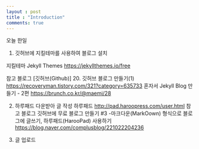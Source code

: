 ```yaml
---
layout : post
title : "Introduction"
comments: true
---
```


오늘 한일

1. 깃허브에 지킬테마를 사용하여 블로그 설치

지킬테마 Jekyll Themes https://jekyllthemes.io/free

참고 블로그
[깃허브(Github)] 20. 깃허브 블로그 만들기(1)
https://recoveryman.tistory.com/321?category=635733
혼자서 Jekyll Blog 만들기 - 2편
https://brunch.co.kr/@maemi/28

2. 하루패드 다운받아 글 작성
하루패드 http://pad.haroopress.com/user.html
참고 블로그
깃허브에 무료 블로그 만들기 #3 -마크다운(MarkOown) 형식으로 블로그에 글쓰기, 하루패드(HarooPad) 사용하기
https://blog.naver.com/complusblog/221022204236

3. 글 업로드